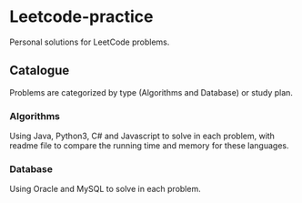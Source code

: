 # Leetcode-practice

Personal solutions for LeetCode problems.

## Catalogue

Problems are categorized by type (Algorithms and Database) or study plan.

### Algorithms

Using Java, Python3, C# and Javascript to solve in each problem, with readme file to compare the running time and memory for these languages.

### Database

Using Oracle and MySQL to solve in each problem.
